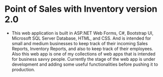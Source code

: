 # Point of Sales with Inventory version 2.0
* This web application is built in ASP.NET Web Forms, C#, Bootstrap UI, Microsoft SQL Server Database, HTML, and CSS. And is intended for small and medium businesses to keep track of their incoming Sales Reports, Inventory Reports, and also to keep track of their employees. Also this web app is one of my collections of web apps that is intended for business savvy people. Currently the stage of the web app is under development and adding some useful functionalities before pushing it to production.
